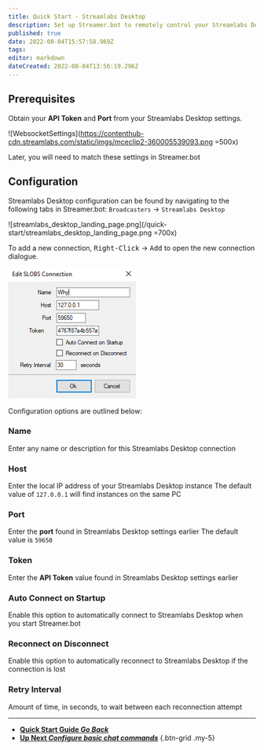 ```yaml
---
title: Quick Start - Streamlabs Desktop
description: Set up Streamer.bot to remotely control your Streamlabs Desktop instance
published: true
date: 2022-08-04T15:57:58.969Z
tags: 
editor: markdown
dateCreated: 2022-08-04T13:56:19.296Z
---
```


## Prerequisites

Obtain your **API Token** and **Port** from your Streamlabs Desktop settings.

![WebsocketSettings](https://contenthub-cdn.streamlabs.com/static/imgs/mceclip2-360005539093.png =500x)

Later, you will need to match these settings in Streamer.bot

## Configuration

Streamlabs Desktop configuration can be found by navigating to the following tabs in Streamer.bot:
`Broadcasters` -> `Streamlabs Desktop`

![streamlabs_desktop_landing_page.png](/quick-start/streamlabs_desktop_landing_page.png =700x)

To add a new connection, <kbd>Right-Click</kbd> -> <kbd>Add</kbd> to open the new connection dialogue.

![streamlabs_desktop_connection_popup.png](/quick-start/streamlabs_desktop_connection_popup.png)

Configuration options are outlined below:

### Name
Enter any name or description for this Streamlabs Desktop connection

### Host
Enter the local IP address of your Streamlabs Desktop instance
The default value of `127.0.0.1` will find instances on the same PC

### Port
Enter the **port** found in Streamlabs Desktop settings earlier
The default value is `59650`

### Token
Enter the **API Token** value found in Streamlabs Desktop settings earlier

### Auto Connect on Startup
Enable this option to automatically connect to Streamlabs Desktop when you start Streamer.bot

### Reconnect on Disconnect
Enable this option to automatically reconnect to Streamlabs Desktop if the connection is lost

### Retry Interval
Amount of time, in seconds, to wait between each reconnection attempt

---

- [<i class="mdi mdi-chevron-left"></i> **Quick Start Guide *Go Back***](/en/Quick-Start)
- [<i class="mdi mdi-chat"></i> **Up Next *Configure basic chat commands***](/en/Quick-Start/Commands)
{.btn-grid .my-5}